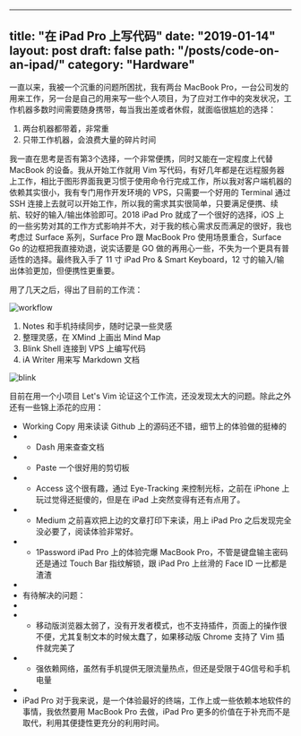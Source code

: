 # 
---
title: "在 iPad Pro 上写代码"
date: "2019-01-14"
layout: post
draft: false
path: "/posts/code-on-an-ipad/"
category: "Hardware"
---

一直以来，我被一个沉重的问题所困扰，我有两台 MacBook Pro，一台公司发的用来工作，另一台是自己的用来写一些个人项目，为了应对工作中的突发状况，工作机器多数时间需要随身携带，每当我出差或者休假，就面临很尴尬的选择：

1. 两台机器都带着，非常重
2. 只带工作机器，会浪费大量的碎片时间

我一直在思考是否有第3个选择，一个非常便携，同时又能在一定程度上代替 MacBook 的设备。我从开始工作就用 Vim 写代码，有好几年都是在远程服务器上工作，相比于图形界面我更习惯于使用命令行完成工作，所以我对客户端机器的依赖其实很小，我有专门用作开发环境的 VPS，只需要一个好用的 Terminal 通过 SSH
连接上去就可以开始工作，所以我的需求其实很简单，只要满足便携、续航、较好的输入/输出体验即可。2018 iPad Pro 就成了一个很好的选择，iOS 上的一些劣势对其的工作方式影响并不大，对于我的核心需求反而满足的很好，我也考虑过 Surface 系列，Surface Pro 跟 MacBook Pro 使用场景重合，Surface Go 的边框把我直接劝退，说实话要是 GO 做的再用心一些，不失为一个更具有普适性的选择。最终我入手了 11 寸 iPad Pro & Smart
Keyboard，12 寸的输入/输出体验更加，但便携性更重要。

用了几天之后，得出了目前的工作流：

![workflow](https://pic3.zhimg.com/50/v2-43e8e1a248540760d585e9a1aaea2d66_hd.png)

1. Notes 和手机持续同步，随时记录一些灵感
2. 整理灵感，在 XMind 上画出 Mind Map
3. Blink Shell 连接到 VPS 上编写代码
4. iA Writer 用来写 Markdown 文档

![blink](https://pic2.zhimg.com/50/v2-ab58730e2bef8ce7e9e52419cca11ff4_hd.gif)

目前在用一个小项目 Let's Vim 论证这个工作流，还没发现太大的问题。除此之外还有一些锦上添花的应用：

- Working Copy 用来读读 Github 上的源码还不错，细节上的体验做的挺棒的
- - Dash 用来查查文档
- - Paste 一个很好用的剪切板
- - Access 这个很有趣，通过 Eye-Tracking 来控制光标，之前在 iPhone 上玩过觉得还挺傻的，但是在 iPad 上突然变得有还有点用了。
- - Medium 之前喜欢把上边的文章打印下来读，用上 iPad Pro 之后发现完全没必要了，阅读体验非常好。
- - 1Password iPad Pro 上的体验完爆 MacBook Pro，不管是键盘输主密码还是通过 Touch Bar 指纹解锁，跟 iPad Pro 上丝滑的 Face ID 一比都是渣渣  
-
- 有待解决的问题：
-
- - 移动版浏览器太弱了，没有开发者模式，也不支持插件，页面上的操作很不便，尤其复制文本的时候太蠢了，如果移动版 Chrome 支持了 Vim 插件就完美了
- - 强依赖网络，虽然有手机提供无限流量热点，但还是受限于4G信号和手机电量
-
- iPad Pro 对于我来说，是一个体验最好的终端，工作上或一些依赖本地软件的事情，我依然要用 MacBook Pro 去做，iPad Pro 更多的价值在于补充而不是取代，利用其便捷性更充分的利用时间。

